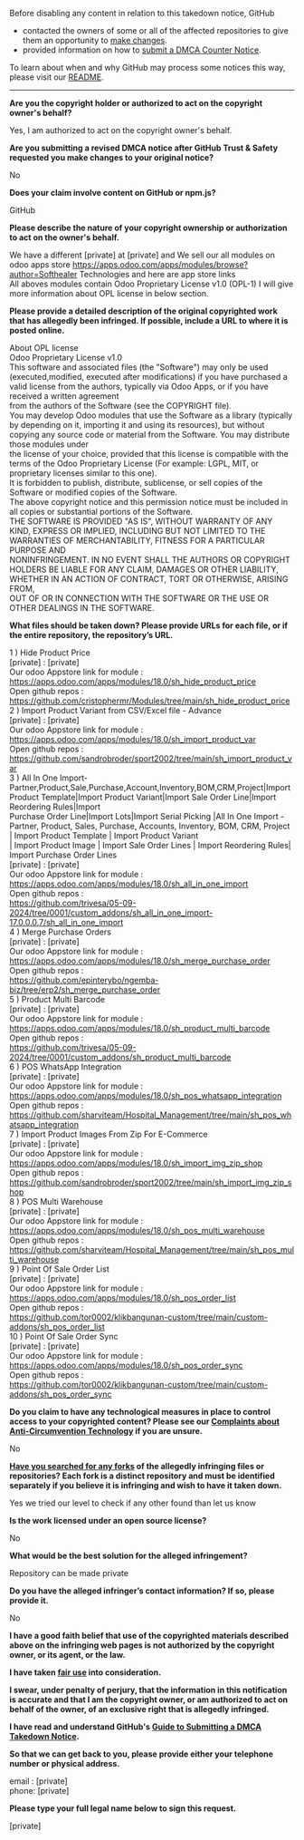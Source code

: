 Before disabling any content in relation to this takedown notice, GitHub
- contacted the owners of some or all of the affected repositories to give them an opportunity to [make changes](https://docs.github.com/en/github/site-policy/dmca-takedown-policy#a-how-does-this-actually-work).
- provided information on how to [submit a DMCA Counter Notice](https://docs.github.com/en/articles/guide-to-submitting-a-dmca-counter-notice).

To learn about when and why GitHub may process some notices this way, please visit our [README](https://github.com/github/dmca/blob/master/README.md#anatomy-of-a-takedown-notice).

---


**Are you the copyright holder or authorized to act on the copyright owner's behalf?**  
  
Yes, I am authorized to act on the copyright owner's behalf.  
  
**Are you submitting a revised DMCA notice after GitHub Trust & Safety requested you make changes to your original notice?**  
  
No  
  
**Does your claim involve content on GitHub or npm.js?**  
  
GitHub  
  
**Please describe the nature of your copyright ownership or authorization to act on the owner's behalf.**  
  
We have a different [private] at [private] and We sell our all modules on odoo apps store https://apps.odoo.com/apps/modules/browse?author=Softhealer Technologies and here are app store links  
All aboves modules contain Odoo Proprietary License v1.0 (OPL-1) I will give more information about OPL license in below section.  
  
**Please provide a detailed description of the original copyrighted work that has allegedly been infringed. If possible, include a URL to where it is posted online.**  
  
About OPL license  
Odoo Proprietary License v1.0  
This software and associated files (the "Software") may only be used (executed,modified, executed after modifications) if you have purchased a valid license from the authors, typically via Odoo Apps, or if you have received a written agreement  
from the authors of the Software (see the COPYRIGHT file).  
You may develop Odoo modules that use the Software as a library (typically by depending on it, importing it and using its resources), but without copying any source code or material from the Software. You may distribute those modules under  
the license of your choice, provided that this license is compatible with the terms of the Odoo Proprietary License (For example: LGPL, MIT, or proprietary licenses similar to this one).  
It is forbidden to publish, distribute, sublicense, or sell copies of the Software or modified copies of the Software.  
The above copyright notice and this permission notice must be included in all copies or substantial portions of the Software.  
THE SOFTWARE IS PROVIDED "AS IS", WITHOUT WARRANTY OF ANY KIND, EXPRESS OR IMPLIED, INCLUDING BUT NOT LIMITED TO THE WARRANTIES OF MERCHANTABILITY, FITNESS FOR A PARTICULAR PURPOSE AND  
NONINFRINGEMENT. IN NO EVENT SHALL THE AUTHORS OR COPYRIGHT HOLDERS BE LIABLE FOR ANY CLAIM, DAMAGES OR OTHER LIABILITY, WHETHER IN AN ACTION OF CONTRACT, TORT OR OTHERWISE, ARISING FROM,  
OUT OF OR IN CONNECTION WITH THE SOFTWARE OR THE USE OR OTHER DEALINGS IN THE SOFTWARE.  
  
**What files should be taken down? Please provide URLs for each file, or if the entire repository, the repository’s URL.**  
  
1 ) Hide Product Price  
[private] : [private]  
Our odoo Appstore link for module : https://apps.odoo.com/apps/modules/18.0/sh_hide_product_price  
Open github repos :  
https://github.com/cristophermr/Modules/tree/main/sh_hide_product_price  
2 ) Import Product Variant from CSV/Excel file - Advance  
[private] : [private]  
Our odoo Appstore link for module : https://apps.odoo.com/apps/modules/18.0/sh_import_product_var  
Open github repos :  
https://github.com/sandrobroder/sport2002/tree/main/sh_import_product_var  
3 ) All In One Import-Partner,Product,Sale,Purchase,Account,Inventory,BOM,CRM,Project|Import Product Template|Import Product Variant|Import Sale Order Line|Import Reordering Rules|Import  
Purchase Order Line|Import Lots|Import Serial Picking |All In One Import - Partner, Product, Sales, Purchase, Accounts, Inventory, BOM, CRM, Project | Import Product Template | Import Product Variant  
| Import Product Image | Import Sale Order Lines | Import Reordering Rules| Import Purchase Order Lines  
[private] : [private]  
Our odoo Appstore link for module : https://apps.odoo.com/apps/modules/18.0/sh_all_in_one_import  
Open github repos :  
https://github.com/trivesa/05-09-2024/tree/0001/custom_addons/sh_all_in_one_import-17.0.0.0.7/sh_all_in_one_import  
4 ) Merge Purchase Orders  
[private] : [private]  
Our odoo Appstore link for module : https://apps.odoo.com/apps/modules/18.0/sh_merge_purchase_order  
Open github repos :  
https://github.com/epinterybo/ngemba-biz/tree/erp2/sh_merge_purchase_order  
5 ) Product Multi Barcode  
[private] : [private]  
Our odoo Appstore link for module : https://apps.odoo.com/apps/modules/18.0/sh_product_multi_barcode  
Open github repos :  
https://github.com/trivesa/05-09-2024/tree/0001/custom_addons/sh_product_multi_barcode  
6 ) POS WhatsApp Integration  
[private] : [private]  
Our odoo Appstore link for module : https://apps.odoo.com/apps/modules/18.0/sh_pos_whatsapp_integration  
Open github repos :  
https://github.com/sharviteam/Hospital_Management/tree/main/sh_pos_whatsapp_integration  
7 ) Import Product Images From Zip For E-Commerce  
[private] : [private]  
Our odoo Appstore link for module : https://apps.odoo.com/apps/modules/18.0/sh_import_img_zip_shop  
Open github repos :  
https://github.com/sandrobroder/sport2002/tree/main/sh_import_img_zip_shop  
8 ) POS Multi Warehouse  
[private] : [private]  
Our odoo Appstore link for module : https://apps.odoo.com/apps/modules/18.0/sh_pos_multi_warehouse  
Open github repos :  
https://github.com/sharviteam/Hospital_Management/tree/main/sh_pos_multi_warehouse  
9 ) Point Of Sale Order List  
[private] : [private]  
Our odoo Appstore link for module : https://apps.odoo.com/apps/modules/18.0/sh_pos_order_list  
Open github repos :  
https://github.com/tor0002/klikbangunan-custom/tree/main/custom-addons/sh_pos_order_list  
10 ) Point Of Sale Order Sync  
[private] : [private]  
Our odoo Appstore link for module : https://apps.odoo.com/apps/modules/18.0/sh_pos_order_sync  
Open github repos :  
https://github.com/tor0002/klikbangunan-custom/tree/main/custom-addons/sh_pos_order_sync  
  
**Do you claim to have any technological measures in place to control access to your copyrighted content? Please see our <a href="https://docs.github.com/articles/guide-to-submitting-a-dmca-takedown-notice#complaints-about-anti-circumvention-technology">Complaints about Anti-Circumvention Technology</a> if you are unsure.**  
  
No  
  
**<a href="https://docs.github.com/articles/dmca-takedown-policy#b-what-about-forks-or-whats-a-fork">Have you searched for any forks</a> of the allegedly infringing files or repositories? Each fork is a distinct repository and must be identified separately if you believe it is infringing and wish to have it taken down.**  
  
Yes we tried our level to check if any other found than let us know  
  
**Is the work licensed under an open source license?**  
  
No  
  
**What would be the best solution for the alleged infringement?**  
  
Repository can be made private  
  
**Do you have the alleged infringer’s contact information? If so, please provide it.**  
  
No  
  
**I have a good faith belief that use of the copyrighted materials described above on the infringing web pages is not authorized by the copyright owner, or its agent, or the law.**  
  
**I have taken <a href="https://www.lumendatabase.org/topics/22">fair use</a> into consideration.**  
  
**I swear, under penalty of perjury, that the information in this notification is accurate and that I am the copyright owner, or am authorized to act on behalf of the owner, of an exclusive right that is allegedly infringed.**  
  
**I have read and understand GitHub's <a href="https://docs.github.com/articles/guide-to-submitting-a-dmca-takedown-notice/">Guide to Submitting a DMCA Takedown Notice</a>.**  
  
**So that we can get back to you, please provide either your telephone number or physical address.**  
  
email : [private]  
phone: [private]  
  
**Please type your full legal name below to sign this request.**  
  
[private]  
